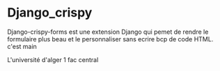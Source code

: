 # Django_crispy
Django-crispy-forms est une extension Django qui pemet de rendre le formulaire plus beau et le personnaliser sans ecrire bcp de code HTML.
c'est main


L'université d'alger 1 fac central
 
